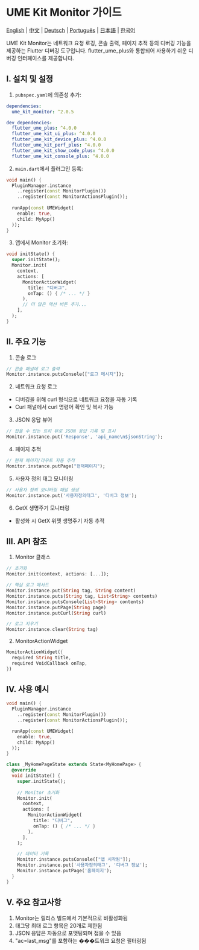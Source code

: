 # UME Kit Monitor 가이드

[English](guide.md) | [中文](guide_cn.md) | [Deutsch](guide_de.md) | [Português](guide_pt.md) | [日本語](guide_jp.md) | [한국어](guide_kr.md)

UME Kit Monitor는 네트워크 요청 로깅, 콘솔 출력, 페이지 추적 등의 디버깅 기능을 제공하는 Flutter 디버깅 도구입니다. flutter_ume_plus와 통합되어 사용하기 쉬운 디버깅 인터페이스를 제공합니다.

I. 설치 및 설정
-------------

1. `pubspec.yaml`에 의존성 추가:

```yaml
dependencies:
  ume_kit_monitor: ^2.0.5

dev_dependencies:
  flutter_ume_plus: ^4.0.0
  flutter_ume_kit_ui_plus: ^4.0.0 
  flutter_ume_kit_device_plus: ^4.0.0
  flutter_ume_kit_perf_plus: ^4.0.0
  flutter_ume_kit_show_code_plus: ^4.0.0
  flutter_ume_kit_console_plus: ^4.0.0
```

2. `main.dart`에서 플러그인 등록:

```dart
void main() {
  PluginManager.instance
    ..register(const MonitorPlugin())
    ..register(const MonitorActionsPlugin());
    
  runApp(const UMEWidget(
    enable: true, 
    child: MyApp()
  ));
}
```

3. 앱에서 Monitor 초기화:

```dart
void initState() {
  super.initState();
  Monitor.init(
    context,
    actions: [
      MonitorActionWidget(
        title: "디버그", 
        onTap: () { /* ... */ }
      ),
      // 더 많은 액션 버튼 추가...
    ],
  );
}
```

II. 주요 기능
-----------

1. 콘솔 로그
```dart
// 콘솔 패널에 로그 출력
Monitor.instance.putsConsole(["로그 메시지"]); 
```

2. 네트워크 요청 로그
- 디버깅을 위해 curl 형식으로 네트워크 요청을 자동 기록
- Curl 패널에서 curl 명령어 확인 및 복사 가능

3. JSON 응답 뷰어
```dart
// 접을 수 있는 트리 뷰로 JSON 응답 기록 및 표시
Monitor.instance.put('Response', 'api_name\n$jsonString');
```

4. 페이지 추적
```dart
// 현재 페이지/라우트 자동 추적
Monitor.instance.putPage("현재페이지");
```

5. 사용자 정의 태그 모니터링
```dart
// 사용자 정의 모니터링 패널 생성
Monitor.instance.put('사용자정의태그', '디버그 정보');
```

6. GetX 생명주기 모니터링
- 활성화 시 GetX 위젯 생명주기 자동 추적

III. API 참조
-----------

1. Monitor 클래스
```dart
// 초기화
Monitor.init(context, actions: [...]);

// 핵심 로그 메서드
Monitor.instance.put(String tag, String content)
Monitor.instance.puts(String tag, List<String> contents) 
Monitor.instance.putsConsole(List<String> contents)
Monitor.instance.putPage(String page)
Monitor.instance.putCurl(String curl)

// 로그 지우기
Monitor.instance.clear(String tag)
```

2. MonitorActionWidget
```dart
MonitorActionWidget({
  required String title,
  required VoidCallback onTap,
})
```

IV. 사용 예시
-----------

```dart
void main() {
  PluginManager.instance
    ..register(const MonitorPlugin())
    ..register(const MonitorActionsPlugin());

  runApp(const UMEWidget(
    enable: true,
    child: MyApp()
  ));
}

class _MyHomePageState extends State<MyHomePage> {
  @override 
  void initState() {
    super.initState();
    
    // Monitor 초기화
    Monitor.init(
      context,
      actions: [
        MonitorActionWidget(
          title: "디버그",
          onTap: () { /* ... */ }
        ),
      ],
    );

    // 데이터 기록
    Monitor.instance.putsConsole(["앱 시작됨"]);
    Monitor.instance.put('사용자정의태그', '디버그 정보');
    Monitor.instance.putPage('홈페이지');
  }
}
```

V. 주요 참고사항
-------------

1. Monitor는 릴리스 빌드에서 기본적으로 비활성화됨
2. 태그당 최대 로그 항목은 20개로 제한됨
3. JSON 응답은 자동으로 포맷팅되며 접을 수 있음
4. "ac=last_msg"를 포함하는 ���트워크 요청은 필터링됨 